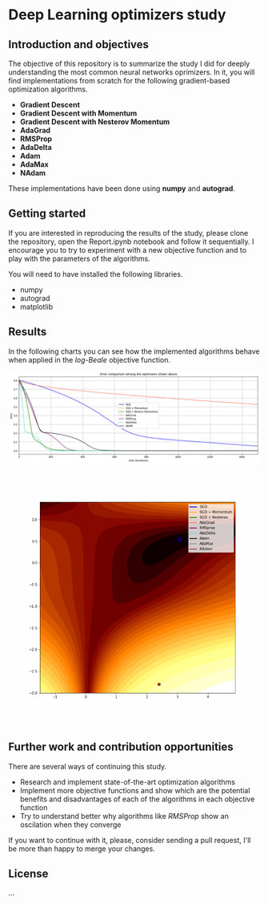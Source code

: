 # Deep Learning optimizers study

## Introduction and objectives
The objective of this repository is to summarize the study I did for deeply understanding the most common neural networks oprimizers. In it, you will find implementations from scratch for the following gradient-based optimization algorithms.

- **Gradient Descent**
- **Gradient Descent with Momentum**
- **Gradient Descent with Nesterov Momentum**
- **AdaGrad**
- **RMSProp**
- **AdaDelta**
- **Adam**
- **AdaMax**
- **NAdam**

These implementations have been done using **numpy** and **autograd**.

## Getting started
If you are interested in reproducing the results of the study, please clone the repository, open the Report.ipynb notebook and follow it sequentially. I encourage you to try to experiment with a new objective function and to play with the parameters of the algorithms. 

You will need to have installed the following libraries.
- numpy
- autograd
- matplotlib

## Results
In the following charts you can see how the implemented algorithms behave when applied in the *log-Beale* objective function.

![error_evolution](./img/errors.png)

![animation_trajectories](./img/trajectories_improved.gif)

## Further work and contribution opportunities
There are several ways of continuing this study.
- Research and implement state-of-the-art optimization algorithms
- Implement more objective functions and show which are the potential benefits and disadvantages of each of the algorithms in each objective function
- Try to understand better why algorithms like *RMSProp* show an oscilation when they converge

If you want to continue with it, please, consider sending a pull request, I'll be more than happy to merge your changes.

## License
...